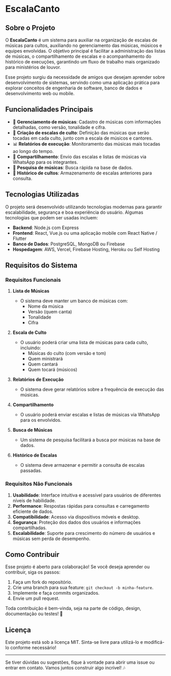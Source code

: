 # EscalaCanto

## Sobre o Projeto

O **EscalaCanto** é um sistema para auxiliar na organização de escalas de músicas para cultos, auxiliando no gerenciamento das músicas, músicos e equipes envolvidas. O objetivo principal é facilitar a administração das listas de músicas, o compartilhamento de escalas e o acompanhamento do histórico de execuções, garantindo um fluxo de trabalho mais organizado para ministérios de louvor.

Esse projeto surgiu da necessidade de amigos que desejam aprender sobre desenvolvimento de sistemas, servindo como uma aplicação prática para explorar conceitos de engenharia de software, banco de dados e desenvolvimento web ou mobile.

## Funcionalidades Principais

- 📌 **Gerenciamento de músicas**: Cadastro de músicas com informações detalhadas, como versão, tonalidade e cifra.
- 🎼 **Criação de escalas de culto**: Definição das músicas que serão tocadas em cada culto, junto com a escala de músicos e cantores.
- 📊 **Relatórios de execução**: Monitoramento das músicas mais tocadas ao longo do tempo.
- 📲 **Compartilhamento**: Envio das escalas e listas de músicas via WhatsApp para os integrantes.
- 🔎 **Pesquisa de músicas**: Busca rápida na base de dados.
- 📅 **Histórico de cultos**: Armazenamento de escalas anteriores para consulta.

## Tecnologias Utilizadas

O projeto será desenvolvido utilizando tecnologias modernas para garantir escalabilidade, segurança e boa experiência do usuário. Algumas tecnologias que podem ser usadas incluem:

- **Backend**: Node.js com Express
- **Frontend**: React, Vue.js ou uma aplicação mobile com React Native / Flutter
- **Banco de Dados**: PostgreSQL, MongoDB ou Firebase
- **Hospedagem**: AWS, Vercel, Firebase Hosting, Heroku ou Self Hosting

## Requisitos do Sistema

### Requisitos Funcionais

1. **Lista de Músicas**
   - O sistema deve manter um banco de músicas com:
     - Nome da música
     - Versão (quem canta)
     - Tonalidade
     - Cifra

2. **Escala de Culto**
   - O usuário poderá criar uma lista de músicas para cada culto, incluindo:
     - Músicas do culto (com versão e tom)
     - Quem ministrará
     - Quem cantará
     - Quem tocará (músicos)

3. **Relatórios de Execução**
   - O sistema deve gerar relatórios sobre a frequência de execução das músicas.

4. **Compartilhamento**
   - O usuário poderá enviar escalas e listas de músicas via WhatsApp para os envolvidos.

5. **Busca de Músicas**
   - Um sistema de pesquisa facilitará a busca por músicas na base de dados.

6. **Histórico de Escalas**
   - O sistema deve armazenar e permitir a consulta de escalas passadas.

### Requisitos Não Funcionais

1. **Usabilidade**: Interface intuitiva e acessível para usuários de diferentes níveis de habilidade.
2. **Performance**: Respostas rápidas para consultas e carregamento eficiente de dados.
3. **Compatibilidade**: Acesso via dispositivos móveis e desktop.
4. **Segurança**: Proteção dos dados dos usuários e informações compartilhadas.
5. **Escalabilidade**: Suporte para crescimento do número de usuários e músicas sem perda de desempenho.

## Como Contribuir

Esse projeto é aberto para colaboração! Se você deseja aprender ou contribuir, siga os passos:

1. Faça um fork do repositório.
2. Crie uma branch para sua feature: `git checkout -b minha-feature`.
3. Implemente e faça commits organizados.
4. Envie um pull request.

Toda contribuição é bem-vinda, seja na parte de código, design, documentação ou testes! 🚀

## Licença

Este projeto está sob a licença MIT. Sinta-se livre para utilizá-lo e modificá-lo conforme necessário!

---

Se tiver dúvidas ou sugestões, fique à vontade para abrir uma issue ou entrar em contato. Vamos juntos construir algo incrível! 🎶
